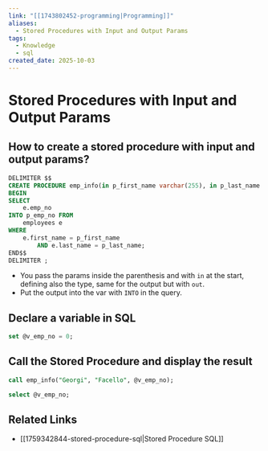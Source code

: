 ```yaml
---
link: "[[1743802452-programming|Programming]]"
aliases:
  - Stored Procedures with Input and Output Params
tags:
  - Knowledge
  - sql
created_date: 2025-10-03
---
```

# Stored Procedures with Input and Output Params
## How to create a stored procedure with input and output params?
```SQL
DELIMITER $$
CREATE PROCEDURE emp_info(in p_first_name varchar(255), in p_last_name varchar(255), out p_emp_no integer)
BEGIN
SELECT
	e.emp_no
INTO p_emp_no FROM
	employees e
WHERE
	e.first_name = p_first_name
		AND e.last_name = p_last_name;
END$$
DELIMITER ;
```

- You pass the params inside the parenthesis and with `in` at the start, defining also the type, same for the output but with `out`.
- Put the output into the var with `INTO` in the query.
## Declare a variable in SQL
```SQL
set @v_emp_no = 0;
```
## Call the Stored Procedure and display the result
```SQL
call emp_info("Georgi", "Facello", @v_emp_no);

select @v_emp_no;
```
## Related Links
- [[1759342844-stored-procedure-sql|Stored Procedure SQL]]

